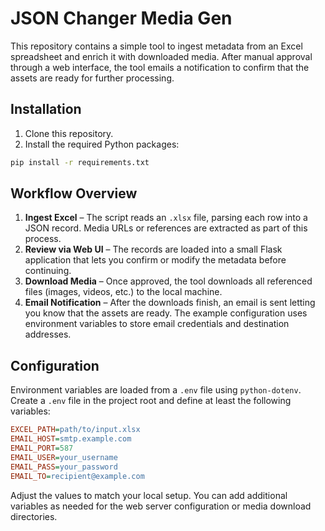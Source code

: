 # JSON Changer Media Gen

This repository contains a simple tool to ingest metadata from an Excel spreadsheet and enrich it with downloaded media. After manual approval through a web interface, the tool emails a notification to confirm that the assets are ready for further processing.

## Installation

1. Clone this repository.
2. Install the required Python packages:

```bash
pip install -r requirements.txt
```

## Workflow Overview

1. **Ingest Excel** – The script reads an `.xlsx` file, parsing each row into a JSON record. Media URLs or references are extracted as part of this process.
2. **Review via Web UI** – The records are loaded into a small Flask application that lets you confirm or modify the metadata before continuing.
3. **Download Media** – Once approved, the tool downloads all referenced files (images, videos, etc.) to the local machine.
4. **Email Notification** – After the downloads finish, an email is sent letting you know that the assets are ready. The example configuration uses environment variables to store email credentials and destination addresses.

## Configuration

Environment variables are loaded from a `.env` file using `python-dotenv`. Create a `.env` file in the project root and define at least the following variables:

```ini
EXCEL_PATH=path/to/input.xlsx
EMAIL_HOST=smtp.example.com
EMAIL_PORT=587
EMAIL_USER=your_username
EMAIL_PASS=your_password
EMAIL_TO=recipient@example.com
```

Adjust the values to match your local setup. You can add additional variables as needed for the web server configuration or media download directories.


